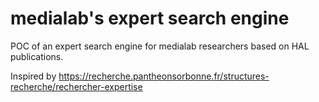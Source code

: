 # medialab's expert search engine


POC of an expert search engine for medialab researchers based on HAL publications.

Inspired by https://recherche.pantheonsorbonne.fr/structures-recherche/rechercher-expertise